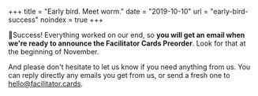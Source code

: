 +++
title = "Early bird. Meet worm."
date = "2019-10-10"
url = "early-bird-success"
noindex = true
+++

🐛Success! Everything worked on our end, so **you will get an email when we're ready to announce the Facilitator Cards Preorder**. Look for that at the beginning of November. 

And please don't hesitate to let us know if you need anything from us. You can reply directly any emails you get from us, or send a fresh one to [hello@facilitator.cards](mailto:hello@facilitator.cards).